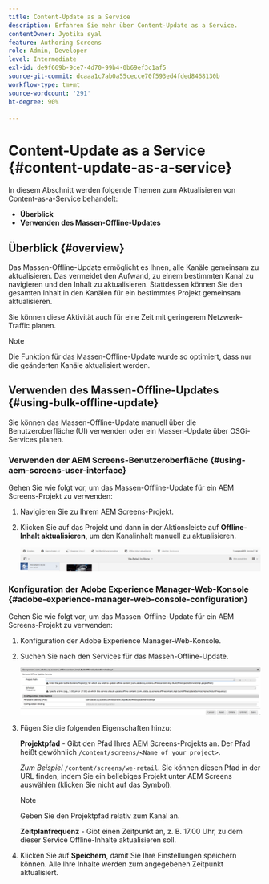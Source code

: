 ```yaml
---
title: Content-Update as a Service
description: Erfahren Sie mehr über Content-Update as a Service.
contentOwner: Jyotika syal
feature: Authoring Screens
role: Admin, Developer
level: Intermediate
exl-id: de9f669b-9ce7-4d70-99b4-0b69ef3c1af5
source-git-commit: dcaaa1c7ab0a55cecce70f593ed4fded8468130b
workflow-type: tm+mt
source-wordcount: '291'
ht-degree: 90%

---
```


# Content-Update as a Service {#content-update-as-a-service}

In diesem Abschnitt werden folgende Themen zum Aktualisieren von Content-as-a-Service behandelt:

* **Überblick**
* **Verwenden des Massen-Offline-Updates**

<!--
>[!CAUTION]
>
>This AEM Screens functionality is only available, if you have installed AEM 6.3 Feature Pack 3 or AEM 6.4 Screens Feature Pack 1.
>
>To get access to this Feature Pack, contact Adobe Support and request access. When you have permission you can download it from Package Share. -->

## Überblick {#overview}

Das Massen-Offline-Update ermöglicht es Ihnen, alle Kanäle gemeinsam zu aktualisieren. Das vermeidet den Aufwand, zu einem bestimmten Kanal zu navigieren und den Inhalt zu aktualisieren. Stattdessen können Sie den gesamten Inhalt in den Kanälen für ein bestimmtes Projekt gemeinsam aktualisieren.

Sie können diese Aktivität auch für eine Zeit mit geringerem Netzwerk-Traffic planen.

>[!NOTE]
>
>Die Funktion für das Massen-Offline-Update wurde so optimiert, dass nur die geänderten Kanäle aktualisiert werden.

## Verwenden des Massen-Offline-Updates {#using-bulk-offline-update}

Sie können das Massen-Offline-Update manuell über die Benutzeroberfläche (UI) verwenden oder ein Massen-Update über OSGi-Services planen.

### Verwenden der AEM Screens-Benutzeroberfläche {#using-aem-screens-user-interface}

Gehen Sie wie folgt vor, um das Massen-Offline-Update für ein AEM Screens-Projekt zu verwenden:

1. Navigieren Sie zu Ihrem AEM Screens-Projekt.
1. Klicken Sie auf das Projekt und dann in der Aktionsleiste auf **Offline-Inhalt aktualisieren**, um den Kanalinhalt manuell zu aktualisieren.

   ![screen_shot_2018-04-24at122256pm](assets/screen_shot_2018-04-24at122256pm.png)

### Konfiguration der Adobe Experience Manager-Web-Konsole {#adobe-experience-manager-web-console-configuration}

Gehen Sie wie folgt vor, um das Massen-Offline-Update für ein AEM Screens-Projekt zu verwenden:

1. Konfiguration der Adobe Experience Manager-Web-Konsole.
1. Suchen Sie nach den Services für das Massen-Offline-Update.

   ![screen_shot_2018-04-24at121428pm](assets/screen_shot_2018-04-24at121428pm.png)

1. Fügen Sie die folgenden Eigenschaften hinzu:

   **Projektpfad** - Gibt den Pfad Ihres AEM Screens-Projekts an. Der Pfad heißt gewöhnlich `/content/screens/<Name of your project>`.

   *Zum Beispiel* `/content/screens/we-retail`. Sie können diesen Pfad in der URL finden, indem Sie ein beliebiges Projekt unter AEM Screens auswählen (klicken Sie nicht auf das Symbol).

   >[!NOTE]
   >
   >Geben Sie den Projektpfad relativ zum Kanal an.

   **Zeitplanfrequenz** - Gibt einen Zeitpunkt an, z. B. 17.00 Uhr, zu dem dieser Service Offline-Inhalte aktualisieren soll.

1. Klicken Sie auf **Speichern**, damit Sie Ihre Einstellungen speichern können. Alle Ihre Inhalte werden zum angegebenen Zeitpunkt aktualisiert.

